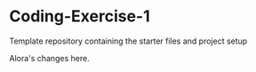 # Coding-Exercise-1
Template repository containing the starter files and project setup

Alora's changes here.

